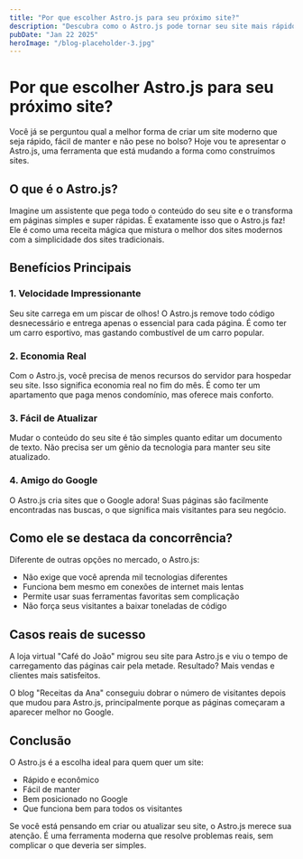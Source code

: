 ```yaml
---
title: "Por que escolher Astro.js para seu próximo site?"
description: "Descubra como o Astro.js pode tornar seu site mais rápido, mais fácil de manter e mais eficiente em termos de custos."
pubDate: "Jan 22 2025"
heroImage: "/blog-placeholder-3.jpg"
---
```


# Por que escolher Astro.js para seu próximo site?

Você já se perguntou qual a melhor forma de criar um site moderno que seja rápido, fácil de manter e não pese no bolso? Hoje vou te apresentar o Astro.js, uma ferramenta que está mudando a forma como construímos sites.

## O que é o Astro.js?

Imagine um assistente que pega todo o conteúdo do seu site e o transforma em páginas simples e super rápidas. É exatamente isso que o Astro.js faz! Ele é como uma receita mágica que mistura o melhor dos sites modernos com a simplicidade dos sites tradicionais.

## Benefícios Principais

### 1. Velocidade Impressionante
Seu site carrega em um piscar de olhos! O Astro.js remove todo código desnecessário e entrega apenas o essencial para cada página. É como ter um carro esportivo, mas gastando combustível de um carro popular.

### 2. Economia Real
Com o Astro.js, você precisa de menos recursos do servidor para hospedar seu site. Isso significa economia real no fim do mês. É como ter um apartamento que paga menos condomínio, mas oferece mais conforto.

### 3. Fácil de Atualizar
Mudar o conteúdo do seu site é tão simples quanto editar um documento de texto. Não precisa ser um gênio da tecnologia para manter seu site atualizado.

### 4. Amigo do Google
O Astro.js cria sites que o Google adora! Suas páginas são facilmente encontradas nas buscas, o que significa mais visitantes para seu negócio.

## Como ele se destaca da concorrência?

Diferente de outras opções no mercado, o Astro.js:
- Não exige que você aprenda mil tecnologias diferentes
- Funciona bem mesmo em conexões de internet mais lentas
- Permite usar suas ferramentas favoritas sem complicação
- Não força seus visitantes a baixar toneladas de código

## Casos reais de sucesso

A loja virtual "Café do João" migrou seu site para Astro.js e viu o tempo de carregamento das páginas cair pela metade. Resultado? Mais vendas e clientes mais satisfeitos.

O blog "Receitas da Ana" conseguiu dobrar o número de visitantes depois que mudou para Astro.js, principalmente porque as páginas começaram a aparecer melhor no Google.

## Conclusão

O Astro.js é a escolha ideal para quem quer um site:
- Rápido e econômico
- Fácil de manter
- Bem posicionado no Google
- Que funciona bem para todos os visitantes

Se você está pensando em criar ou atualizar seu site, o Astro.js merece sua atenção. É uma ferramenta moderna que resolve problemas reais, sem complicar o que deveria ser simples.
